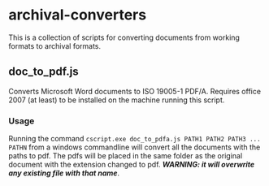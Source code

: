 # archival-converters
This is a collection of scripts for converting documents from working formats to archival formats.

## doc_to_pdf.js
Converts Microsoft Word documents to ISO 19005-1 PDF/A.
Requires office 2007 (at least) to be installed on the machine running this script.
    
### Usage
Running the command `cscript.exe doc_to_pdfa.js PATH1 PATH2 PATH3 ... PATHN`
from a windows commandline will convert all the documents with the paths to pdf.
The pdfs will be placed in the same folder as the original document with the extension changed to pdf.
***WARNING: it will overwrite any existing file with that name***.
